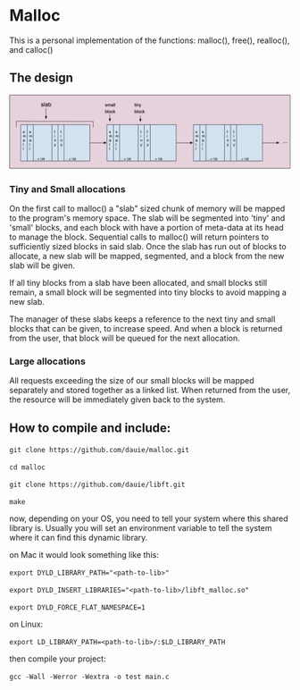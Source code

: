 # Malloc

This is a personal implementation of the functions: malloc(), free(), realloc(), and calloc()

## The design

![alt text](https://github.com/Dauie/malloc/blob/master/mallocSS.png "Slab design")

### Tiny and Small allocations
On the first call to malloc() a "slab" sized chunk of memory will be mapped to the program's memory space. The slab will be
segmented into 'tiny' and 'small' blocks, and each block with have a portion of meta-data at its head to manage the block.
Sequential calls to malloc() will return pointers to sufficiently sized blocks in said slab. Once the slab has run out of
blocks to allocate, a new slab will be mapped, segmented, and a block from the new slab will be given.

If all tiny blocks from a slab have been allocated, and small blocks still remain, a small block will be segmented into tiny blocks to avoid mapping a new slab.

The manager of these slabs keeps a reference to the next tiny and small blocks that can be given, to increase speed. And when a block is returned from the user, that block will be queued for the next allocation.

### Large allocations

All requests exceeding the size of our small blocks will be mapped separately and stored together as a linked list. When returned from the user, the resource will be immediately given back to the system.

## How to compile and include:

`git clone https://github.com/dauie/malloc.git`

`cd malloc`

`git clone https://github.com/dauie/libft.git`

`make`

now, depending on your OS, you need to tell your system where this shared library is. Usually you will set an environment variable to tell the system where it can find this dynamic library.

on Mac it would look something like this:

`export DYLD_LIBRARY_PATH="<path-to-lib>"`

`export DYLD_INSERT_LIBRARIES="<path-to-lib>/libft_malloc.so"`

`export DYLD_FORCE_FLAT_NAMESPACE=1`

on Linux:

`export LD_LIBRARY_PATH=<path-to-lib>/:$LD_LIBRARY_PATH`

then compile your project:

`gcc -Wall -Werror -Wextra -o test main.c`
